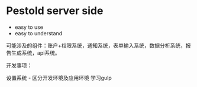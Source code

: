 # Pestold server side

- easy to use
- easy to understand

可能涉及的组件：账户+权限系统，通知系统，表单输入系统，数据分析系统，报告生成系统，api系统。


开发事项：

设置系统 - 区分开发环境及应用环境
学习gulp
